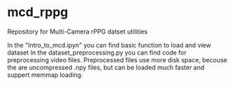 # mcd_rppg
Repository for Multi-Camera rPPG datset utilities

In the "Intro_to_mcd.ipyn" you can find basic function to load and view dataset
In the dataset_preprocessing.py you can find code for preprocessing video files. Preprocessed files use more disk space, becouse the are uncompressed .npy files, but can be loaded much faster and suppert memmap loading.
